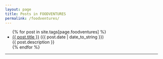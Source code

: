 ```yaml
---
layout: page
title: Posts in FOODVENTURES
permalink: /foodventures/
---
```


<ul>
  {% for post in site.tags[page.foodventures] %}
    <li><a href="{{ post.url }}">{{ post.title }}</a> ({{ post.date | date_to_string }})<br>
      {{ post.description }}
    </li>
  {% endfor %}
</ul>
<hr>
